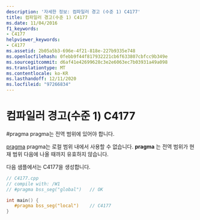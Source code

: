 ```yaml
---
description: '자세한 정보: 컴파일러 경고 (수준 1) C4177'
title: 컴파일러 경고(수준 1) C4177
ms.date: 11/04/2016
f1_keywords:
- C4177
helpviewer_keywords:
- C4177
ms.assetid: 2b05a5b3-696e-4f21-818e-227b9335e748
ms.openlocfilehash: 0febb9f44f817932221cb6f633807cbfcc9b349e
ms.sourcegitcommit: d6af41e42699628c3e2e6063ec7b03931a49a098
ms.translationtype: MT
ms.contentlocale: ko-KR
ms.lasthandoff: 12/11/2020
ms.locfileid: "97266834"
---
```

# <a name="compiler-warning-level-1-c4177"></a>컴파일러 경고(수준 1) C4177

\#pragma pragma는 전역 범위에 있어야 합니다.

[pragma](../../preprocessor/pragma-directives-and-the-pragma-keyword.md) pragma는 로컬 범위 내에서 사용할 수 없습니다. **pragma** 는 전역 범위가 현재 범위 다음에 나올 때까지 유효하지 않습니다.

다음 샘플에서는 C4177을 생성합니다.

```cpp
// C4177.cpp
// compile with: /W1
// #pragma bss_seg("global")   // OK

int main() {
   #pragma bss_seg("local")    // C4177
}
```
